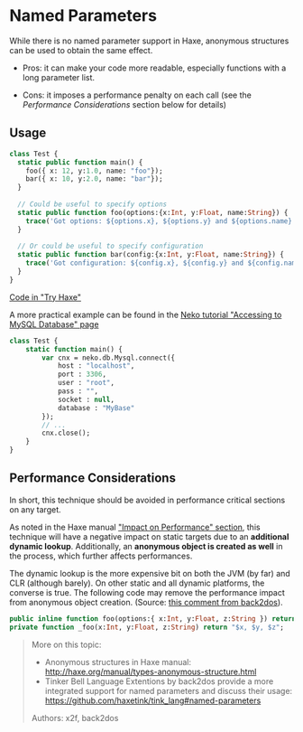 [tags]: / "arguments"

# Named Parameters

While there is no named parameter support in Haxe, anonymous structures can be used to obtain the same effect.

* Pros: it can make your code more readable, especially functions with a long parameter list.

* Cons: it imposes a performance penalty on each call (see the *Performance Considerations* section below for details)

## Usage
```haxe
class Test {
  static public function main() {
    foo({ x: 12, y:1.0, name: "foo"});
    bar({ x: 10, y:2.0, name: "bar"});
  }
  
  // Could be useful to specify options
  static public function foo(options:{x:Int, y:Float, name:String}) {
    trace('Got options: ${options.x}, ${options.y} and ${options.name}');
  }
  
  // Or could be useful to specify configuration
  static public function bar(config:{x:Int, y:Float, name:String}) {
    trace('Got configuration: ${config.x}, ${config.y} and ${config.name}');
  }
}
```

[Code in "Try Haxe"](http://try.haxe.org/#6Ce47)

A more practical example can be found in the [Neko tutorial "Accessing to MySQL Database" page](http://old.haxe.org/doc/neko/mysql)

```haxe
class Test {
    static function main() {
        var cnx = neko.db.Mysql.connect({ 
            host : "localhost",
            port : 3306,
            user : "root",
            pass : "",
            socket : null,
            database : "MyBase"
        });
        // ...
        cnx.close();
    }
}
```

## Performance Considerations

In short, this technique should  be avoided in performance critical sections on any target. 

As noted in the Haxe manual ["Impact on Performance" section](http://haxe.org/manual/types-structure-performance.html), this technique will have a negative impact on static targets due to an **additional dynamic lookup**. Additionally, an **anonymous object is created as well** in the process, which further affects performances. 

The dynamic lookup is the more expensive bit on both the JVM (by far) and CLR (although barely). On other static and all dynamic platforms, the converse is true. The following code may remove the performance impact from anonymous object creation. (Source: [this comment from back2dos](https://github.com/HaxeFoundation/code-cookbook/pull/42#issuecomment-229000039)).

```haxe
public inline function foo(options:{ x:Int, y:Float, z:String }) return _foo(options.x, options.y, options.z);
private function _foo(x:Int, y:Float, z:String) return "$x, $y, $z";
```


> More on this topic: 
>
> - Anonymous structures in Haxe manual: <http://haxe.org/manual/types-anonymous-structure.html>
> - Tinker Bell Language Extentions by back2dos provide a more integrated support for named parameters and discuss their usage: <https://github.com/haxetink/tink_lang#named-parameters>
> 
> Authors: x2f, back2dos
